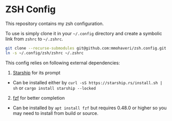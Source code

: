 # ZSH Config

This repository contains my zsh configuration.

To use is simply clone it in your `~/.config` directory and
create a symbolic link from `zshrc` to `~/.zshrc`.

```bash
git clone --recurse-submodules git@github.com:mmohaveri/zsh.config.git ~/.config/zsh
ln -s ~/.config/zsh/zshrc ~/.zshrc
```

This config relies on following external dependencies:

1. [Starship](https://github.com/starship/starship) for its prompt
  - Can be installed either by `curl -sS https://starship.rs/install.sh | sh` or `cargo install starship --locked`
2. [fzf](https://github.com/junegunn/fzf) for better completion
  - Can be installed by `apt install fzf` but requires 0.48.0 or higher so you may need to install from build or source.
